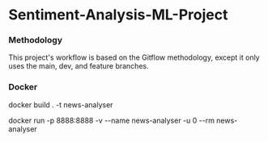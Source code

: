 # Sentiment-Analysis-ML-Project

### Methodology

This project's workflow is based on the Gitflow methodology, except it only uses the main, dev, and feature branches.

### Docker

docker build . -t news-analyser

docker run -p 8888:8888 -v <path> --name news-analyser -u 0 --rm news-analyser
